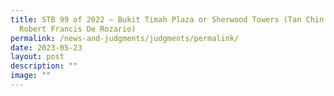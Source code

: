 ```yaml
---
title: STB 99 of 2022 – Bukit Timah Plaza or Sherwood Towers (Tan Chin Pei vs
  Robert Francis De Rozario)
permalink: /news-and-judgments/judgments/permalink/
date: 2023-05-23
layout: post
description: ""
image: ""
---
```

